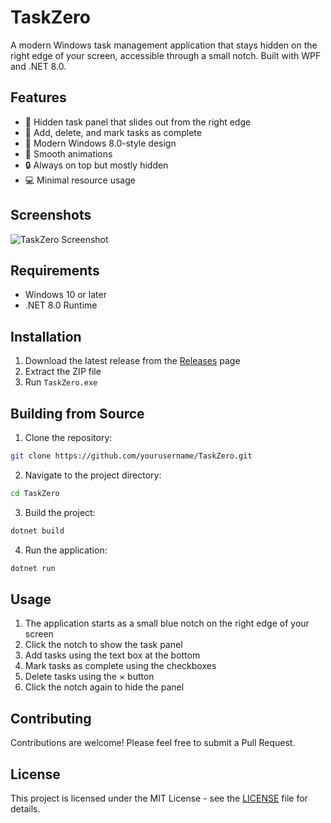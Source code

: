 # TaskZero

A modern Windows task management application that stays hidden on the right edge of your screen, accessible through a small notch. Built with WPF and .NET 8.0.

## Features

- 🎯 Hidden task panel that slides out from the right edge
- 📝 Add, delete, and mark tasks as complete
- 🎨 Modern Windows 8.0-style design
- 🚀 Smooth animations
- 🔒 Always on top but mostly hidden
- 💻 Minimal resource usage

## Screenshots

![TaskZero Screenshot](screenshots/taskzero.png)

## Requirements

- Windows 10 or later
- .NET 8.0 Runtime

## Installation

1. Download the latest release from the [Releases](https://github.com/yourusername/TaskZero/releases) page
2. Extract the ZIP file
3. Run `TaskZero.exe`

## Building from Source

1. Clone the repository:
```bash
git clone https://github.com/yourusername/TaskZero.git
```

2. Navigate to the project directory:
```bash
cd TaskZero
```

3. Build the project:
```bash
dotnet build
```

4. Run the application:
```bash
dotnet run
```

## Usage

1. The application starts as a small blue notch on the right edge of your screen
2. Click the notch to show the task panel
3. Add tasks using the text box at the bottom
4. Mark tasks as complete using the checkboxes
5. Delete tasks using the × button
6. Click the notch again to hide the panel

## Contributing

Contributions are welcome! Please feel free to submit a Pull Request.

## License

This project is licensed under the MIT License - see the [LICENSE](LICENSE) file for details. 